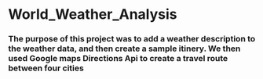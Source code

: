 # World_Weather_Analysis
### The purpose of this project was to add a weather description to the weather data, and then create a sample itinery.  We then used Google maps Directions Api to create a travel route between four cities
